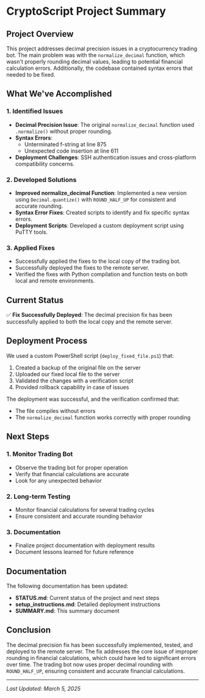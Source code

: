 # CryptoScript Project Summary

## Project Overview

This project addresses decimal precision issues in a cryptocurrency trading bot. The main problem was with the `normalize_decimal` function, which wasn't properly rounding decimal values, leading to potential financial calculation errors. Additionally, the codebase contained syntax errors that needed to be fixed.

## What We've Accomplished

### 1. Identified Issues

- **Decimal Precision Issue**: The original `normalize_decimal` function used `.normalize()` without proper rounding.
- **Syntax Errors**: 
  - Unterminated f-string at line 875
  - Unexpected code insertion at line 611
- **Deployment Challenges**: SSH authentication issues and cross-platform compatibility concerns.

### 2. Developed Solutions

- **Improved normalize_decimal Function**: Implemented a new version using `Decimal.quantize()` with `ROUND_HALF_UP` for consistent and accurate rounding.
- **Syntax Error Fixes**: Created scripts to identify and fix specific syntax errors.
- **Deployment Scripts**: Developed a custom deployment script using PuTTY tools.

### 3. Applied Fixes

- Successfully applied the fixes to the local copy of the trading bot.
- Successfully deployed the fixes to the remote server.
- Verified the fixes with Python compilation and function tests on both local and remote environments.

## Current Status

✅ **Fix Successfully Deployed**: The decimal precision fix has been successfully applied to both the local copy and the remote server.

## Deployment Process

We used a custom PowerShell script (`deploy_fixed_file.ps1`) that:

1. Created a backup of the original file on the server
2. Uploaded our fixed local file to the server
3. Validated the changes with a verification script
4. Provided rollback capability in case of issues

The deployment was successful, and the verification confirmed that:
- The file compiles without errors
- The `normalize_decimal` function works correctly with proper rounding

## Next Steps

### 1. Monitor Trading Bot

- Observe the trading bot for proper operation
- Verify that financial calculations are accurate
- Look for any unexpected behavior

### 2. Long-term Testing

- Monitor financial calculations for several trading cycles
- Ensure consistent and accurate rounding behavior

### 3. Documentation

- Finalize project documentation with deployment results
- Document lessons learned for future reference

## Documentation

The following documentation has been updated:

- **STATUS.md**: Current status of the project and next steps
- **setup_instructions.md**: Detailed deployment instructions
- **SUMMARY.md**: This summary document

## Conclusion

The decimal precision fix has been successfully implemented, tested, and deployed to the remote server. The fix addresses the core issue of improper rounding in financial calculations, which could have led to significant errors over time. The trading bot now uses proper decimal rounding with `ROUND_HALF_UP`, ensuring consistent and accurate financial calculations.

---

*Last Updated: March 5, 2025* 